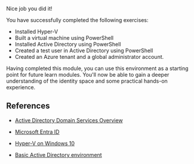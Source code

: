 Nice job you did it!

You have successfully completed the following exercises:

 - Installed Hyper-V
 - Built a virtual machine using PowerShell
 - Installed Active Directory using PowerShell
 - Created a test user in Active Directory using PowerShell
 - Created an Azure tenant and a global administrator account.

Having completed this module, you can use this environment as a starting point for future learn modules.  You'll now be able to gain a deeper understanding of the identity space and some practical hands-on experience.

## References

* [Active Directory Domain Services Overview](/windows-server/identity/ad-ds/get-started/virtual-dc/active-directory-domain-services-overview)

* [Microsoft Entra ID](/azure/active-directory/fundamentals/active-directory-whatis)

* [Hyper-V on Windows 10](/virtualization/hyper-v-on-windows/)

* [Basic Active Directory environment](/azure/active-directory/cloud-sync/tutorial-basic-ad-azure)
